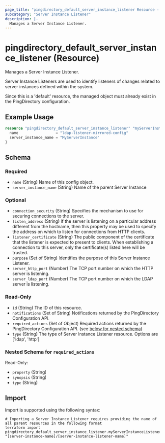 ```yaml
---
page_title: "pingdirectory_default_server_instance_listener Resource - terraform-provider-pingdirectory"
subcategory: "Server Instance Listener"
description: |-
  Manages a Server Instance Listener.
---
```


# pingdirectory_default_server_instance_listener (Resource)

Manages a Server Instance Listener.

Server Instance Listeners are used to identify listeners of changes related to server instances defined within the system.

Since this is a 'default' resource, the managed object must already exist in the PingDirectory configuration.

## Example Usage

```terraform
resource "pingdirectory_default_server_instance_listener" "myServerInstanceListener" {
  name                 = "ldap-listener-mirrored-config"
  server_instance_name = "MyServerInstance"
}
```

<!-- schema generated by tfplugindocs -->
## Schema

### Required

- `name` (String) Name of this config object.
- `server_instance_name` (String) Name of the parent Server Instance

### Optional

- `connection_security` (String) Specifies the mechanism to use for securing connections to the server.
- `listen_address` (String) If the server is listening on a particular address different from the hostname, then this property may be used to specify the address on which to listen for connections from HTTP clients.
- `listener_certificate` (String) The public component of the certificate that the listener is expected to present to clients. When establishing a connection to this server, only the certificate(s) listed here will be trusted.
- `purpose` (Set of String) Identifies the purpose of this Server Instance Listener.
- `server_http_port` (Number) The TCP port number on which the HTTP server is listening.
- `server_ldap_port` (Number) The TCP port number on which the LDAP server is listening.

### Read-Only

- `id` (String) The ID of this resource.
- `notifications` (Set of String) Notifications returned by the PingDirectory Configuration API.
- `required_actions` (Set of Object) Required actions returned by the PingDirectory Configuration API. (see [below for nested schema](#nestedatt--required_actions))
- `type` (String) The type of Server Instance Listener resource. Options are ['ldap', 'http']

<a id="nestedatt--required_actions"></a>
### Nested Schema for `required_actions`

Read-Only:

- `property` (String)
- `synopsis` (String)
- `type` (String)

## Import

Import is supported using the following syntax:

```shell
# Importing a Server Instance Listener requires providing the name of all parent resources in the following format
terraform import pingdirectory_default_server_instance_listener.myServerInstanceListener "[server-instance-name]/[server-instance-listener-name]"
```

